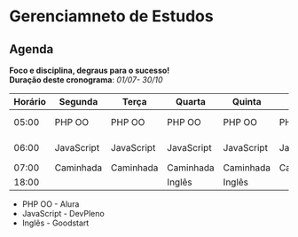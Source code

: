 # Gerenciamneto de Estudos

## Agenda

**Foco e disciplina, degraus para o sucesso!** <br />
**Duração deste cronograma**: *01/07- 30/10*

Horário | Segunda | Terça | Quarta | Quinta | Sexta | Sábado |
| ------ | ------ | ------ | ------ | ------ | ------ | ------ |
| 05:00 | PHP OO  | PHP OO | PHP OO | PHP OO | PHP OO | Estudo Livre |
| 06:00 | JavaScript | JavaScript | JavaScript | JavaScript | JavaScript | Estudo Livre |
| 07:00 | Caminhada | Caminhada | Caminhada | Caminhada | Caminhada | Livre |
| 18:00 |  |  | Inglês | Inglês |  |  |

* PHP OO - Alura
* JavaScript - DevPleno
* Inglês - Goodstart
